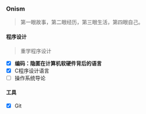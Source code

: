 ### Onism
> 第一眼故事，第二眼经历，第三眼生活，第四眼自己。

#### 程序设计

> 重学程序设计

- [x] **编码：隐匿在计算机软硬件背后的语言**
- [x] C程序设计语言
- [ ] 操作系统导论

#### 工具

- [x] Git

